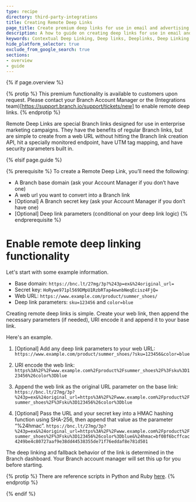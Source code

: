 ```yaml
---
type: recipe
directory: third-party-integrations
title: Creating Remote Deep Links
page_title: Create premium deep links for use in email and advertising campaigns.
description: A how to guide on creating deep links for use in email and advertising campaigns.
keywords: Contextual Deep Linking, Deep links, Deeplinks, Deep Linking, Deeplinking, Deferred Deep Linking, Deferred Deeplinking, Google App Indexing, Google App Invites, Apple Universal Links, Apple Spotlight Search, Facebook App Links, AppLinks, Deepviews, Deep views, Deep Linked Email, Sailthru
hide_platform_selector: true
exclude_from_google_search: true
sections:
- overview
- guide
---
```


{% if page.overview %}

{% protip %}
This premium functionality is available to customers upon request. Please contact your Branch Account Manager or the (Integrations team)[https://support.branch.io/support/tickets/new] to enable remote deep links.
{% endprotip %}

Remote Deep Links are special Branch links designed for use in enterprise marketing campaigns. They have the benefits of regular Branch links, but are simple to create from a web URL without hitting the Branch link creation API, hit a specially monitored endpoint, have UTM tag mapping, and have security parameters built in.

{% elsif page.guide %}

{% prerequisite %}
To create a Remote Deep Link, you’ll need the following:

* A Branch base domain (ask your Account Manager if you don’t have one)
* A web url you want to convert into a Branch link
* [Optional] A Branch secret key (ask your Account Manager if you don’t have one)
* [Optional] Deep link parameters (conditional on your deep link logic)
{% endprerequisite %}


# Enable remote deep linking functionality 

Let's start with some example information. 

* Base domain: `https://bnc.lt/27mg/3p?%243p=ex&%24original_url=`
* Secret key: `HoRywe971pl569DMpU1RzbRTap4ewnbNeqEcisz4FjQ=`
* Web URL: `https://www.example.com/product/summer_shoes/`
* Deep link parameters: `sku=123456` and `color=blue`

Creating remote deep links is simple. Create your web link, then append the necessary parameters (if needed), URI encode it and append it to your base link. 

Here's an example.

1. [Optional] Add any deep link parameters to your web URL: 
```https://www.example.com/product/summer_shoes/?sku=123456&color=blue```

1. URI encode the web link:
```https%3A%2F%2Fwww.example.com%2Fproduct%2Fsummer_shoes%2F%3Fsku%3D123456%26color%3Dblue```

1. Append the web link as the original URL parameter on the base link: 
```https://bnc.lt/27mg/3p?%243p=ex&%24original_url=https%3A%2F%2Fwww.example.com%2Fproduct%2Fsummer_shoes%2F%3Fsku%3D123456%26color%3Dblue```

1. [Optional] Pass the URL and your secret key into a HMAC hashing function using SHA-256, then append that value as the parameter “%24hmac”. 
```https://bnc.lt/27mg/3p?%243p=ex&%24original_url=https%3A%2F%2Fwww.example.com%2Fproduct%2Fsummer_shoes%2F%3Fsku%3D123456%26color%3Dblue&%24hmac=bf08f6bcffcac4249be4c80727aaf9e38dd44538355de71f76eddaf8e781d501```

The deep linking and fallback behavior of the link is determined in the Branch dashboard. Your Branch account manager will set this up for you before starting.

{% protip %}
There are reference scripts in Python and Ruby [here](https://gist.github.com/derrickstaten/d9d710703e83d52f3eca90bd605aecd9).
{% endprotip %}

{% endif %}